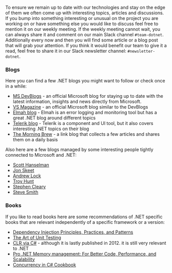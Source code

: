 To ensure we remain up to date with our technologies and stay on the edge of them we often come up with interesting topics, articles and discussions. If you bump into something interesting or unusual on the project you are working on or have something else you would like to discuss feel free to mention it on our weekly meeting. If the weekly meeting cannot wait, you can always share it and comment on our main Slack channel `#team-dotnet`.
Additionally every now and then you will find some article or a blog post that will grab your attention. If you think it would benefit our team to give it a read, feel free to share it in our Slack newsletter channel: `#newsletter-dotnet`. 

### Blogs

Here you can find a few .NET blogs you might want to follow or check once in a while: 

 - [MS DevBlogs](https://devblogs.microsoft.com/) - an official Microsoft blog for staying up to date with the latest information, insights and news directly from Microsoft. 
 - [VS Magazine](https://visualstudiomagazine.com/Home.aspx) - an official Microsoft blog similar to the DevBlogs 
 - [Elmah blog](https://blog.elmah.io/) - Elmah is an error logging and monitoring tool but has a great .NET blog around different topics 
 - [Telerik blog](https://www.telerik.com/blogs) - Telerik is a component and UI tool, but it also covers interesting .NET topics on their blog
 - [The Morning Brew](https://blog.cwa.me.uk/) - a link blog that collects a few articles and shares them on a daily basis
 
Also here are a few blogs managed by some interesting people tightly connected to Microsoft and .NET: 

 - [Scott Hanselman](https://www.hanselman.com/blog/)
 - [Jon Skeet](https://codeblog.jonskeet.uk/)
 - [Andrew Lock](https://andrewlock.net/)
 - [Troy Hunt](https://www.troyhunt.com/)
 - [Stephen Cleary](https://blog.stephencleary.com/)
 - [Steve Smith](https://ardalis.com/blog)

### Books

If you like to read books here are some recommendations of .NET specific books that are relevant independently of a specific framework or a version:

 - [Dependency Injection Principles, Practices, and    Patterns](https://www.manning.com/books/dependency-injection-principles-practices-patterns)
 - [The Art of Unit Testing](https://www.manning.com/books/the-art-of-unit-testing-second-edition)
 - [CLR via C#](https://www.oreilly.com/library/view/clr-via-c/9780735668737/) - although it is lastly published in 2012. it is still very relevant to .NET
 - [Pro .NET Memory management: For Better Code, Performance, and Scalability](https://www.oreilly.com/library/view/pro-net-memory/9781484240274/)
 - [Concurrency in C# Cookbook](https://www.oreilly.com/library/view/concurrency-in-c/9781492054498/)